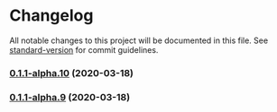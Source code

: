 # Changelog

All notable changes to this project will be documented in this file. See [standard-version](https://github.com/conventional-changelog/standard-version) for commit guidelines.

### [0.1.1-alpha.10](https://github.com/danobot/notorious/compare/v0.1.0...v0.1.1-alpha.10) (2020-03-18)

### [0.1.1-alpha.9](https://github.com/danobot/notorious/compare/v0.1.0...v0.1.1-alpha.9) (2020-03-18)

